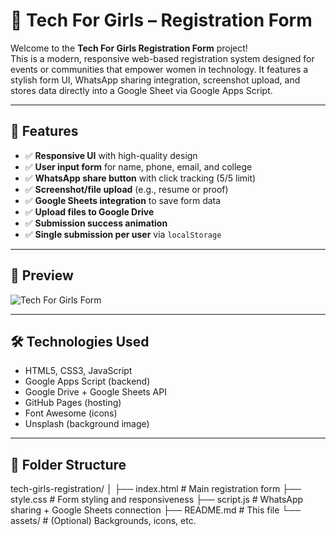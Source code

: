 # 🌸 Tech For Girls – Registration Form

Welcome to the **Tech For Girls Registration Form** project!  
This is a modern, responsive web-based registration system designed for events or communities that empower women in technology. It features a stylish form UI, WhatsApp sharing integration, screenshot upload, and stores data directly into a Google Sheet via Google Apps Script.

---

## 🚀 Features

- ✅ **Responsive UI** with high-quality design
- ✅ **User input form** for name, phone, email, and college
- ✅ **WhatsApp share button** with click tracking (5/5 limit)
- ✅ **Screenshot/file upload** (e.g., resume or proof)
- ✅ **Google Sheets integration** to save form data
- ✅ **Upload files to Google Drive**
- ✅ **Submission success animation**
- ✅ **Single submission per user** via `localStorage`

---

## 📸 Preview

![Tech For Girls Form](https://via.placeholder.com/800x400.png?text=Tech+For+Girls+Form+Preview)

---

## 🛠️ Technologies Used

- HTML5, CSS3, JavaScript
- Google Apps Script (backend)
- Google Drive + Google Sheets API
- GitHub Pages (hosting)
- Font Awesome (icons)
- Unsplash (background image)

---

## 📁 Folder Structure
tech-girls-registration/
│
├── index.html # Main registration form
├── style.css # Form styling and responsiveness
├── script.js # WhatsApp sharing + Google Sheets connection
├── README.md # This file
└── assets/ # (Optional) Backgrounds, icons, etc.

